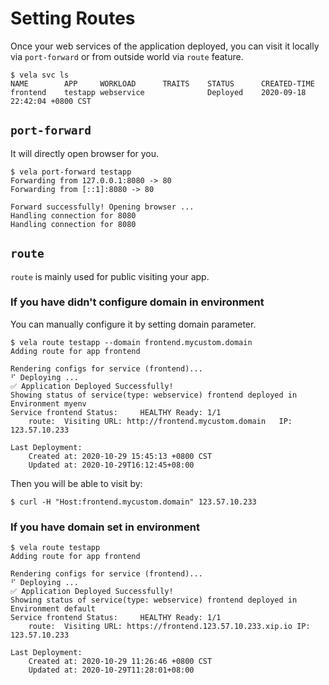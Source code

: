 # Setting Routes

Once your web services of the application deployed, you can visit it locally via `port-forward` or
from outside world via `route` feature. 

```console
$ vela svc ls
NAME  	    APP  	WORKLOAD  	  TRAITS	STATUS 	    CREATED-TIME
frontend	testapp	webservice	      	    Deployed	2020-09-18 22:42:04 +0800 CST
```

## `port-forward`

It will directly open browser for you.

```console
$ vela port-forward testapp
Forwarding from 127.0.0.1:8080 -> 80
Forwarding from [::1]:8080 -> 80

Forward successfully! Opening browser ...
Handling connection for 8080
Handling connection for 8080
```

## `route`

`route` is mainly used for public visiting your app.

### If you have didn't configure domain in environment

You can manually configure it by setting domain parameter.

```console
$ vela route testapp --domain frontend.mycustom.domain
Adding route for app frontend

Rendering configs for service (frontend)...
⠋ Deploying ...
✅ Application Deployed Successfully!
Showing status of service(type: webservice) frontend deployed in Environment myenv
Service frontend Status:	 HEALTHY Ready: 1/1
	route: 	Visiting URL: http://frontend.mycustom.domain	IP: 123.57.10.233

Last Deployment:
	Created at: 2020-10-29 15:45:13 +0800 CST
	Updated at: 2020-10-29T16:12:45+08:00
```

Then you will be able to visit by:

```shell script
$ curl -H "Host:frontend.mycustom.domain" 123.57.10.233
```

### If you have domain set in environment

```console
$ vela route testapp
Adding route for app frontend

Rendering configs for service (frontend)...
⠋ Deploying ...
✅ Application Deployed Successfully!
Showing status of service(type: webservice) frontend deployed in Environment default
Service frontend Status:	 HEALTHY Ready: 1/1
	route: 	Visiting URL: https://frontend.123.57.10.233.xip.io	IP: 123.57.10.233

Last Deployment:
	Created at: 2020-10-29 11:26:46 +0800 CST
	Updated at: 2020-10-29T11:28:01+08:00
```
